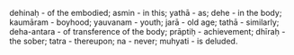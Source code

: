 dehinaḥ - of the embodied; asmin - in this; yathā - as; dehe - in the body; kaumāram - boyhood; yauvanam - youth; jarā - old age; tathā - similarly; deha-antara - of transference of the body; prāptiḥ - achievement; dhīraḥ - the sober; tatra - thereupon; na - never; muhyati - is deluded.